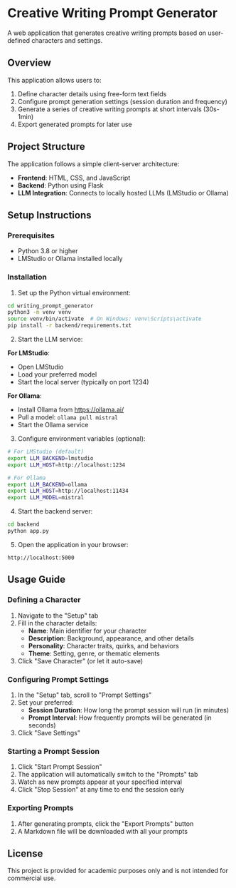 # Creative Writing Prompt Generator

A web application that generates creative writing prompts based on user-defined characters and settings.

## Overview

This application allows users to:

1. Define character details using free-form text fields
2. Configure prompt generation settings (session duration and frequency)
3. Generate a series of creative writing prompts at short intervals (30s-1min)
4. Export generated prompts for later use

## Project Structure

The application follows a simple client-server architecture:

- **Frontend**: HTML, CSS, and JavaScript
- **Backend**: Python using Flask
- **LLM Integration**: Connects to locally hosted LLMs (LMStudio or Ollama)

## Setup Instructions

### Prerequisites

- Python 3.8 or higher
- LMStudio or Ollama installed locally

### Installation

1. Set up the Python virtual environment:

```bash
cd writing_prompt_generator
python3 -m venv venv
source venv/bin/activate  # On Windows: venv\Scripts\activate
pip install -r backend/requirements.txt
```

2. Start the LLM service:

**For LMStudio**:
- Open LMStudio
- Load your preferred model
- Start the local server (typically on port 1234)

**For Ollama**:
- Install Ollama from https://ollama.ai/
- Pull a model: `ollama pull mistral`
- Start the Ollama service

3. Configure environment variables (optional):

```bash
# For LMStudio (default)
export LLM_BACKEND=lmstudio
export LLM_HOST=http://localhost:1234

# For Ollama
export LLM_BACKEND=ollama
export LLM_HOST=http://localhost:11434
export LLM_MODEL=mistral
```

4. Start the backend server:

```bash
cd backend
python app.py
```

5. Open the application in your browser:

```
http://localhost:5000
```

## Usage Guide

### Defining a Character

1. Navigate to the "Setup" tab
2. Fill in the character details:
   - **Name**: Main identifier for your character
   - **Description**: Background, appearance, and other details
   - **Personality**: Character traits, quirks, and behaviors
   - **Theme**: Setting, genre, or thematic elements
3. Click "Save Character" (or let it auto-save)

### Configuring Prompt Settings

1. In the "Setup" tab, scroll to "Prompt Settings"
2. Set your preferred:
   - **Session Duration**: How long the prompt session will run (in minutes)
   - **Prompt Interval**: How frequently prompts will be generated (in seconds)
3. Click "Save Settings"

### Starting a Prompt Session

1. Click "Start Prompt Session"
2. The application will automatically switch to the "Prompts" tab
3. Watch as new prompts appear at your specified interval
4. Click "Stop Session" at any time to end the session early

### Exporting Prompts

1. After generating prompts, click the "Export Prompts" button
2. A Markdown file will be downloaded with all your prompts

## License

This project is provided for academic purposes only and is not intended for commercial use.
